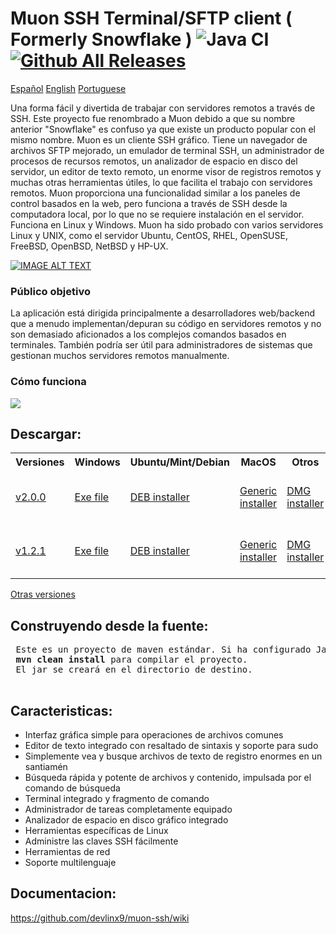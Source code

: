 # Muon SSH Terminal/SFTP client ( Formerly Snowflake ) ![Java CI](https://github.com/subhra74/snowflake/workflows/Java%20CI/badge.svg?branch=master) [![Github All Releases](https://img.shields.io/github/downloads/subhra74/snowflake/total.svg)]()

<a href="https://github.com/devlinx9/muon-ssh/blob/master/README_es.md">Español</a>
<a href="https://github.com/devlinx9/muon-ssh/blob/master/README.md">English</a>
<a href="https://github.com/devlinx9/muon-ssh/blob/master/README_pt.md">Portuguese</a>

Una forma fácil y divertida de trabajar con servidores remotos a través de SSH. Este proyecto fue renombrado a Muon debido a que su nombre anterior "Snowflake" es confuso ya que existe un producto popular con el mismo nombre. Muon es un cliente SSH gráfico. Tiene un navegador de archivos SFTP mejorado, un emulador de terminal SSH, un administrador de procesos de recursos remotos, un analizador de espacio en disco del servidor, un editor de texto remoto, un enorme visor de registros remotos y muchas otras herramientas útiles, lo que facilita el trabajo con servidores remotos. Muon proporciona una funcionalidad similar a los paneles de control basados ​​en la web, pero funciona a través de SSH desde la computadora local, por lo que no se requiere instalación en el servidor. Funciona en Linux y Windows. Muon ha sido probado con varios servidores Linux y UNIX, como el servidor Ubuntu, CentOS, RHEL, OpenSUSE, FreeBSD, OpenBSD, NetBSD y HP-UX.


[![IMAGE ALT TEXT](https://raw.githubusercontent.com/subhra74/snowflake-screenshots/master/Capture32.PNG)](https://youtu.be/G2qHZ2NodeM "View on YouTube")

<h3>Público objetivo</h3>
<p>La aplicación está dirigida principalmente a desarrolladores web/backend que a menudo implementan/depuran su código en servidores remotos y no son demasiado aficionados a los complejos comandos basados en terminales. También podría ser útil para administradores de sistemas que gestionan muchos servidores remotos manualmente.
</p>

<h3>Cómo funciona</h3>
<div>
  <img src="https://github.com/subhra74/snowflake-screenshots/raw/master/arch-overview2.png">
</div>

<h2>Descargar:</h2>

<table>
  <tr>
    <th>Versiones</th>
    <th>Windows</th>
    <th>Ubuntu/Mint/Debian</th>
    <th>MacOS</th>
    <th>Otros</th>
  </tr>
  <tr>
    <td>
      <a href="https://github.com/devlinx9/muon-ssh/releases/download/v2.0.0/muonssh_2.0.0.deb">v2.0.0</a>
    </td>
    <td>
      <a href="https://github.com/devlinx9/muon-ssh/releases/download/v2.0.0/muonssh_2.0.0.exe">Exe file</a>
    </td>
    <td>
      <a href="https://github.com/devlinx9/muon-ssh/releases/download/v2.0.0/muonssh_2.0.0.deb">DEB installer</a>
    </td>
    <td>
      <a href="https://github.com/devlinx9/muon-ssh/releases/download/v2.0.0/muonssh_2.0.0.jar">Generic installer</a>
    </td>
    <td>
      <a href="https://github.com/devlinx9/muon-ssh/releases/download/v2.0.0/muonssh_2.0.0.dmg">DMG installer</a>
    </td>
    <td>
      <a href="https://github.com/devlinx9/muon-ssh/releases/download/v2.0.0/muonssh_2.0.0.jar">Portable JAR (Java 11)</a>
    </td>
  </tr>
  <tr>
    <td>
      <a href="https://github.com/devlinx9/muon-ssh/releases/download/v1.2.1/muon_1.2.1.deb">v1.2.1</a>
    </td>
    <td>
      <a href="https://github.com/devlinx9/muon-ssh/releases/download/v1.2.1/muon_1.2.1.exe">Exe file</a>
    </td>
    <td>
      <a href="https://github.com/devlinx9/muon-ssh/releases/download/v1.2.1/muon_1.2.1.deb">DEB installer</a>
    </td>
    <td>
      <a href="https://github.com/devlinx9/muon-ssh/releases/download/v1.2.1/muon_1.2.1.jar">Generic installer</a>
    </td>
    <td>
      <a href="https://github.com/devlinx9/muon-ssh/releases/download/v1.2.1/muon_1.2.1.dmg">DMG installer</a>
    </td>
    <td>
      <a href="https://github.com/devlinx9/muon-ssh/releases/download/v1.2.1/muon_1.2.1.jar">Portable JAR (Java 11)</a>
    </td>
  </tr>
</table>

<p>
<a href="https://github.com/devlinx9/muon-ssh/releases">Otras versiones</a>
</p>


<h2>Construyendo desde la fuente:</h2>
<pre> Este es un proyecto de maven estándar. Si ha configurado Java y Maven, utilice: 
 <b>mvn clean install</b> para compilar el proyecto.
 El jar se creará en el directorio de destino.
 </pre>

<h2>Caracteristicas:</h2>

<ul>
  <li>Interfaz gráfica simple para operaciones de archivos comunes</li>
  <li>Editor de texto integrado con resaltado de sintaxis y soporte para sudo</li>
  <li>Simplemente vea y busque archivos de texto de registro enormes en un santiamén</li>
  <li>Búsqueda rápida y potente de archivos y contenido, impulsada por el comando de búsqueda</li>
  <li>Terminal integrado y fragmento de comando</li>
  <li>Administrador de tareas completamente equipado</li>
  <li>Analizador de espacio en disco gráfico integrado</li>
  <li>Herramientas específicas de Linux</li>
  <li>Administre las claves SSH fácilmente</li>
  <li>Herramientas de red</li>
  <li>Soporte multilenguaje</li>
</ul>



<h2>Documentacion:</h2>

<p>
  <a href="https://github.com/devlinx9/muon-ssh/wiki">
    https://github.com/devlinx9/muon-ssh/wiki
  </a>
</p>
